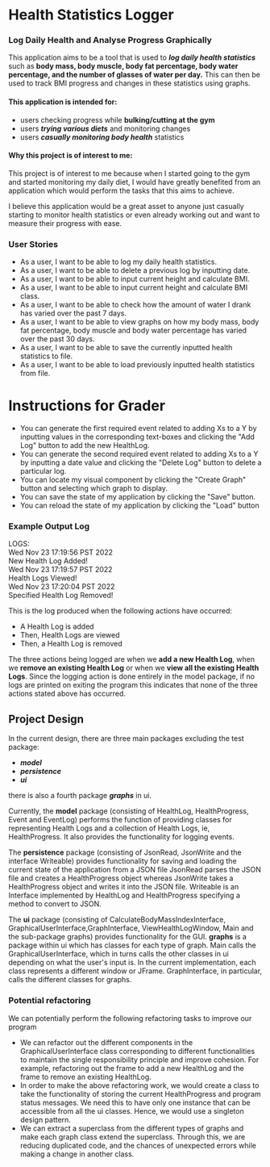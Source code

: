 # Health Statistics Logger

### Log Daily Health and Analyse Progress Graphically

This application aims to be a tool that is used to ***log daily health statistics***
such as **body mass, body muscle, body fat percentage, body water percentage, and the number 
of glasses of water per day.**
This can then be used to track BMI progress and changes in these statistics using graphs.


#### **This application is intended for:**
- users checking progress while **bulking/cutting at the gym**
- users ***trying various diets*** and monitoring changes
- users ***casually monitoring body health*** statistics


#### Why this project is of interest to me:
This project is of interest to me because when I started going to the gym 
and started monitoring my daily diet, I would have greatly benefited from 
an application which would perform the tasks that this aims to achieve.

I believe this application would be a great asset to anyone just casually starting to 
monitor health statistics or even already working out and want to measure
their progress with ease.


### User Stories 

- As a user, I want to be able to log my daily health statistics.
- As a user, I want to be able to delete a previous log by inputting date.
- As a user, I want to be able to input current height and calculate BMI.
- As a user, I want to be able to input current height and calculate BMI class.
- As a user, I want to be able to check how the amount of water I drank has varied over the past 7 days.
- As a user, I want to be able to view graphs on how my body mass, body fat percentage,
body muscle and body water percentage has varied over the past 30 days. 
- As a user, I want to be able to save the currently inputted health statistics to file.
- As a user, I want to be able to load previously inputted health statistics from file.

# Instructions for Grader

- You can generate the first required event related to adding Xs to a Y by inputting values in the corresponding 
text-boxes and clicking the "Add Log" button to add the new HealthLog.
- You can generate the second required event related to adding Xs to a Y by inputting a date value and clicking the 
"Delete Log" button to delete a particular log.
- You can locate my visual component by clicking the "Create Graph" button and selecting which graph
 to display.
- You can save the state of my application by clicking the "Save" button.
- You can reload the state of my application by clicking the "Load" button


### Example Output Log

LOGS: <br>
Wed Nov 23 17:19:56 PST 2022 <br>
New Health Log Added! <br>
Wed Nov 23 17:19:57 PST 2022 <br>
Health Logs Viewed! <br>
Wed Nov 23 17:20:04 PST 2022 <br>
Specified Health Log Removed!

This is the log produced when the following actions have occurred:
- A Health Log is added
- Then, Health Logs are viewed
- Then, a Health Log is removed

The three actions being logged are when we **add a new Health Log**,
when we **remove an existing Health Log** or when we **view all the existing Health Logs**. 
Since the logging action is done entirely in the model package, 
if no logs are printed on exiting the program this indicates that 
none of the three actions stated above has occurred.

## Project Design

In the current design, there are three main packages excluding the test package:

- ***model***
- ***persistence***
- ***ui***

there is also a fourth package ***graphs*** in ui.

Currently, the **model** package (consisting of HealthLog, HealthProgress, Event and EventLog)
performs the function of providing classes for representing Health Logs and a collection of 
Health Logs, ie, HealthProgress. 
It also provides the functionality for logging events. 

The **persistence** package (consisting of JsonRead, JsonWrite and the interface Writeable) 
provides functionality for saving and loading the current state of the application from a JSON file
JsonRead parses the JSON file and creates a HealthProgress object whereas JsonWrite takes a HealthProgress
object and writes it into the JSON file. Writeable is an Interface implemented by HealthLog and HealthProgress
specifying a method to convert to JSON.

The **ui** package (consisting of CalculateBodyMassIndexInterface, GraphicalUserInterface,GraphInterface,
ViewHealthLogWindow, Main and the sub-package graphs) provides functionality for the GUI. **graphs** is a package 
within ui which has classes for each type of graph. Main calls the GraphicalUserInterface, which in turns calls the 
other classes in ui depending on what the user's input is. In the current implementation, each class represents a 
different window or JFrame. GraphInterface, in particular, calls the different classes for graphs.

### Potential refactoring 
We can potentially perform the following refactoring tasks to improve our program

- We can refactor out the different components in the GraphicalUserInterface class corresponding to different
functionalities to maintain the single responsibility principle and improve cohesion. For example, refactoring out
the frame to add a new HealthLog and the frame to remove an existing HealthLog.
- In order to make the above refactoring work, we would create a class to take the functionality of storing 
the current HealthProgress and program status messages. We need this to have only one instance that can be accessible 
from all the ui classes. Hence, we would use a singleton design pattern. 
- We can extract a superclass from the different types of graphs and make each graph class extend the superclass. 
Through this, we are reducing duplicated code, and the chances of unexpected errors while making a change in 
another class. 
